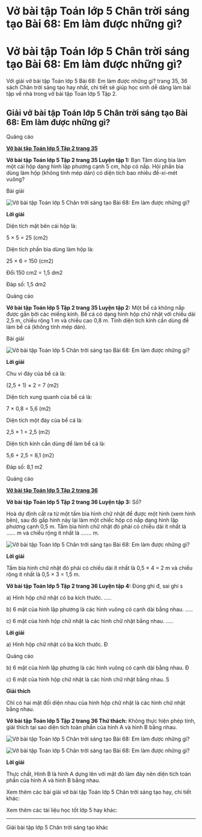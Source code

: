 # Vở bài tập Toán lớp 5 Chân trời sáng tạo Bài 68: Em làm được những gì?

# Vở bài tập Toán lớp 5 Chân trời sáng tạo Bài 68: Em làm được những gì?

Với giải vở bài tập Toán lớp 5 Bài 68: Em làm được những gì? trang 35, 36 sách Chân trời sáng tạo hay nhất, chi tiết sẽ giúp học sinh dễ dàng làm bài tập về nhà trong vở bài tập Toán lớp 5 Tập 2.

## Giải vở bài tập Toán lớp 5 Chân trời sáng tạo Bài 68: Em làm được những gì?

Quảng cáo

[**Vở bài tập Toán lớp 5 Tập 2 trang 35**](https://vietjack.com/vbt-toan-5-ct/vbt-toan-lop-5-tap-2-trang-35.jsp)

**Vở bài tập Toán lớp 5 Tập 2 trang 35 Luyện tập 1:** Bạn Tâm dùng bìa làm một cái hộp dạng hình lập phương cạnh 5 cm, hộp có nắp. Hỏi phần bìa dùng làm hộp (không tính mép dán) có diện tích bao nhiêu đề-xi-mét vuông?

Bài giải

![Vở bài tập Toán lớp 5 Chân trời sáng tạo Bài 68: Em làm được những gì?](https://vietjack.com/vbt-toan-5-ct/images/bai-68-em-lam-duoc-nhung-gi.PNG)

**Lời giải**

Diện tích mặt bên cái hộp là:

5 × 5 = 25 (cm2)

Diện tích phần bìa dùng làm hộp là:

25 × 6 = 150 (cm2) 

Đổi 150 cm2 = 1,5 dm2

Đáp số: 1,5 dm2

Quảng cáo

**Vở bài tập Toán lớp 5 Tập 2 trang 35 Luyện tập 2:** Một bể cá không nắp được gắn bởi các miếng kính. Bể cá có dạng hình hộp chữ nhật với chiều dài 2,5 m, chiều rộng 1 m và chiều cao 0,8 m. Tính diện tích kính cần dùng để làm bể cá (không tính mép dán).

Bài giải

![Vở bài tập Toán lớp 5 Chân trời sáng tạo Bài 68: Em làm được những gì?](https://vietjack.com/vbt-toan-5-ct/images/bai-68-em-lam-duoc-nhung-gi.PNG)

**Lời giải**

Chu vi đáy của bể cá là:

(2,5 + 1) × 2 = 7 (m2)

Diện tích xung quanh của bể cá là:

7 × 0,8 = 5,6 (m2)

Diện tích một đáy của bể cá là:

2,5 × 1 = 2,5 (m2)

Diện tích kính cần dùng để làm bể cá là:

5,6 + 2,5 = 8,1 (m2)

Đáp số: 8,1 m2

Quảng cáo

[**Vở bài tập Toán lớp 5 Tập 2 trang 36**](https://vietjack.com/vbt-toan-5-ct/vbt-toan-lop-5-tap-2-trang-36.jsp)

**Vở bài tập Toán lớp 5 Tập 2 trang 36 Luyện tập 3:** Số?

Hoà dự định cắt ra từ một tấm bìa hình chữ nhật để được một hình (xem hình bên), sau đó gấp hình này lại làm một chiếc hộp có nắp dạng hình lập phương cạnh 0,5 m. Tấm bìa hình chữ nhật đó phải có chiều dài ít nhất là ...... m và chiều rộng ít nhất là ....... m.

![Vở bài tập Toán lớp 5 Chân trời sáng tạo Bài 68: Em làm được những gì?](https://vietjack.com/vbt-toan-5-ct/images/bai-68-em-lam-duoc-nhung-gi-a.PNG)

**Lời giải**

Tấm bìa hình chữ nhật đó phải có chiều dài ít nhất là 0,5 × 4 = 2 m và chiều rộng ít nhất là 0,5 × 3 = 1,5 m.

**Vở bài tập Toán lớp 5 Tập 2 trang 36 Luyện tập 4:** Đúng ghi đ, sai ghi s

a) Hình hộp chữ nhật có ba kích thước. .....

b) 6 mặt của hình lập phương là các hình vuông có cạnh dài bằng nhau. .....

c) 6 mặt của hình hộp chữ nhật là các hình chữ nhật bằng nhau. .....

**Lời giải**

a) Hình hộp chữ nhật có ba kích thước. Đ

Quảng cáo

b) 6 mặt của hình lập phương là các hình vuông có cạnh dài bằng nhau. Đ

c) 6 mặt của hình hộp chữ nhật là các hình chữ nhật bằng nhau. S

**Giải thích**

Chỉ có hai mặt đối diện nhau của hình hộp chữ nhật là các hình chữ nhật bằng nhau.

**Vở bài tập Toán lớp 5 Tập 2 trang 36 Thử thách:** Không thực hiện phép tính, giải thích tại sao diện tích toàn phần của hình A và hình B bằng nhau.

![Vở bài tập Toán lớp 5 Chân trời sáng tạo Bài 68: Em làm được những gì?](https://vietjack.com/vbt-toan-5-ct/images/bai-68-em-lam-duoc-nhung-gi-1a.PNG)

![Vở bài tập Toán lớp 5 Chân trời sáng tạo Bài 68: Em làm được những gì?](https://vietjack.com/vbt-toan-5-ct/images/bai-68-em-lam-duoc-nhung-gi-b.PNG)

**Lời giải**

Thực chất, Hình B là hình A dựng lên với mặt đỏ làm đáy nên diện tích toàn phần của hình A và hình B bằng nhau.

Xem thêm các bài giải vở bài tập Toán lớp 5 Chân trời sáng tạo hay, chi tiết khác:

Xem thêm các tài liệu học tốt lớp 5 hay khác:

* * *

Giải bài tập lớp 5 Chân trời sáng tạo khác
